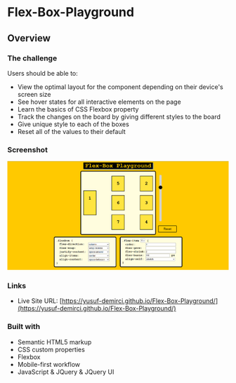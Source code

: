 # Flex-Box-Playground

## Overview

### The challenge

Users should be able to:

- View the optimal layout for the component depending on their device's screen size
- See hover states for all interactive elements on the page
- Learn the basics of CSS Flexbox property
- Track the changes on the board by giving different styles to the board
- Give unique style to each of the boxes
- Reset all of the values to their default

### Screenshot

![./screenshot.png](./images/screenshot.png)

### Links

- Live Site URL: [https://yusuf-demirci.github.io/Flex-Box-Playground/](https://yusuf-demirci.github.io/Flex-Box-Playground/)

### Built with

- Semantic HTML5 markup
- CSS custom properties
- Flexbox
- Mobile-first workflow
- JavaScript & JQuery & JQuery UI

